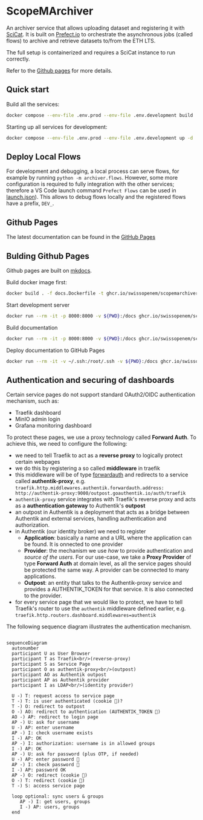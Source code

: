 # ScopeMArchiver

An archiver service that allows uploading dataset and registering it with [SciCat](https://scicatproject.github.io). It is built on
[Prefect.io](prefect.io) to orchestrate the asynchronous jobs (called flows) to archive and retrieve datasets to/from the ETH LTS.

The full setup is containerized and requires a SciCat instance to run correctly.

Refer to the [Github pages](#github-pages) for more details.

## Quick start

Build all the services:

```bash
docker compose --env-file .env.prod --env-file .env.development build
```

Starting up all services for development:

```bash
docker compose --env-file .env.prod --env-file .env.development up -d
```

## Deploy Local Flows

For development and debugging, a local process can serve flows, for example by running `python -m archiver.flows`. However, some more configuration is required to fully integration with the other services; therefore a VS Code launch command `Prefect Flows` can be used in [launch.json](./backend/.vscode/launch.json)). This allows to debug flows locally and the registered flows have a prefix, `DEV_`.

## Github Pages

The latest documentation can be found in the [GitHub Pages](https://swissopenem.github.io/ScopeMArchiver/)

## Bulding Github Pages

Github pages are built on [mkdocs](https://hub.docker.com/r/squidfunk/mkdocs-material).

Build docker image first:

```bash
docker build . -f docs.Dockerfile -t ghcr.io/swissopenem/scopemarchiver-docs:latest
```

Start development server

```bash
docker run --rm -it -p 8000:8000 -v ${PWD}:/docs ghcr.io/swissopenem/scopemarchiver-docs:latest
```

Build documentation

```bash
docker run --rm -it -p 8000:8000 -v ${PWD}:/docs ghcr.io/swissopenem/scopemarchiver-docs:latest build
```

Deploy documentation to GitHub Pages

```bash
docker run --rm -it -v ~/.ssh:/root/.ssh -v ${PWD}:/docs ghcr.io/swissopenem/scopemarchiver-docs:latest gh-deploy
```

## Authentication and securing of dashboards

Certain service pages do not support standard OAuth2/OIDC authentication mechanism, such as:

- Traefik dashboard
- MinIO admin login
- Grafana monitoring dashboard

To protect these pages, we use a proxy technology called **Forward Auth**. To achieve this, we need to configure the following:

- we need to tell Traefik to act as a **reverse proxy** to logically protect certain webpages
- we do this by registering a so called **middleware** in traefik
- this middleware will be of type [forwardauth](https://doc.traefik.io/traefik/middlewares/http/forwardauth/) and redirects to a service called **authentik-proxy**, e.g. `traefik.http.middlewares.authentik.forwardauth.address: http://authentik-proxy:9000/outpost.goauthentik.io/auth/traefik`
- `authentik-proxy` service integrates with Traefik's reverse proxy and acts as a **authentication gateway** to Authentik's **outpost**
- an outpost in Authentik is a deployment that acts as a bridge between Authentik and external services, handling authentication and authorization. 
- in Authentik (our identity broker) we need to register
  - **Application**: basically a name and a URL where the application can be found. It is onnected to one provider
  - **Provider**: the mechanism we use _how_ to provide authentication and _source of the users_. For our use-case, we take a **Proxy Provider** of type **Forward Auth** at domain level, as all the service pages should be protected the same way. A provider can be connected to many applications.
  - **Outpost**: an entity that talks to the Authentik-proxy service and provides a AUTHENTIK_TOKEN for that service. It is also connected to the provider. 
- for every service page that we would like to protect, we have to tell Traefik's router to use the `authentik` middleware defined earlier, e.g. `traefik.http.routers.dashboard.middlewares=authentik`


The following sequence diagram illustrates the authentication mechanism.

```mermaid

sequenceDiagram
  autonumber
  participant U as User Browser
  participant T as Traefik<br/>(reverse-proxy)
  participant S as Service Page
  participant O as authentik-proxy<br/>(outpost)
  participant AO as Authentik outpost
  participant AP as Authentik provider
  participant I as LDAP<br/>(identity provider)

  U -) T: request access to service page
  T -) T: is user authenticated (cookie 🔑)?
  T -) O: redirect to outpost
  O -) AO: redirect to authentication (AUTHENTIK_TOKEN 🔑)
  AO -) AP: redirect to login page
  AP -) U: ask for username
  U -) AP: enter username
  AP -) I: check username exists
  I -) AP: OK
  AP -) I: authorization: username is in allowed groups
  I -) AP: OK
  AP -) U: ask for password (plus OTP, if needed)
  U -) AP: enter password 🔑
  AP -) I: check password 🔑
  I -) AP: password OK
  AP -) O: redirect (cookie 🔑)
  O -) T: redirect (cookie 🔑)
  T -) S: access service page

  loop optional: sync users & groups
     AP -) I: get users, groups
     I -) AP: users, groups
  end

```